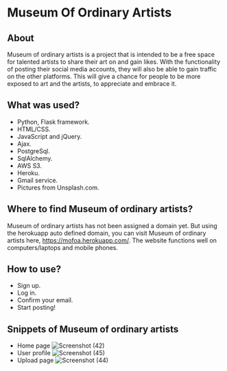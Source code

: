 # Museum Of Ordinary Artists

## About
Museum of ordinary artists is a project that is intended to be a free space for talented artists to share their art on and gain likes. With the functionality of posting their social media accounts, they will also be able to gain traffic on the other platforms. This will give a chance for people to be more exposed to art and the artists, to appreciate and embrace it.

## What was used?
* Python, Flask framework.
* HTML/CSS.
* JavaScript and jQuery.
* Ajax.
* PostgreSql.
* SqlAlchemy.
* AWS S3.
* Heroku.
* Gmail service.
* Pictures from Unsplash.com.

## Where to find Museum of ordinary artists?
Museum of ordinary artists has not been assigned a domain yet. But using the herokuapp auto defined domain, you can visit Museum of ordinary artists here, https://mofoa.herokuapp.com/.
The website functions well on computers/laptops and mobile phones.

## How to use?
* Sign up.
* Log in.
* Confirm your email.
* Start posting!

## Snippets of Museum of ordinary artists
* Home page
![Screenshot (42)](https://user-images.githubusercontent.com/44944648/140818277-1c2eedc4-892c-4f8b-9a45-89a29c2c07db.png)
* User profile
![Screenshot (45)](https://user-images.githubusercontent.com/44944648/140823577-b17d7eac-e716-4409-9ae2-ec42d244f7c0.png)
* Upload page
![Screenshot (44)](https://user-images.githubusercontent.com/44944648/140818286-c0884a48-4783-4d6e-960d-dd5dd31e9de7.png)
